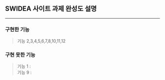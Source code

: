 ## SWIDEA 사이트 과제 완성도 설명

<hr/>

### 구현한 기능

> 기능 2,3,4,5,6,7,8,10,11,12

### 구현 못한 기능

> 기능 1 :
> <br/> 기능 9 :
